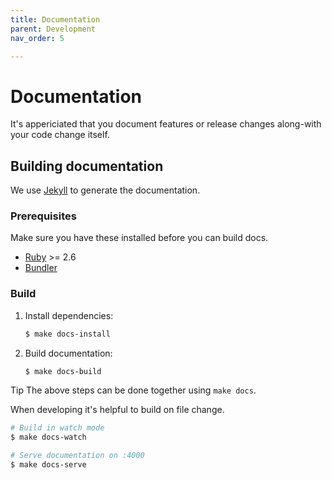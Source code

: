 ```yaml
---
title: Documentation
parent: Development
nav_order: 5

---
```


# Documentation

It's appericiated that you document features or release changes along-with
your code change itself.

## Building documentation

We use [Jekyll](https://jekyllrb.com/) to generate the documentation.

### Prerequisites

Make sure you have these installed before you can build docs.

- [Ruby](https://www.ruby-lang.org/) >= 2.6
- [Bundler](https://bundler.io/)

### Build

1. Install dependencies:
   ```sh
   $ make docs-install
   ```

1. Build documentation:
   ```sh
   $ make docs-build
   ```

<span class="label">Tip</span>
The above steps can be done together using `make docs`.

When developing it's helpful to build on file change.

```sh
# Build in watch mode
$ make docs-watch

# Serve documentation on :4000
$ make docs-serve
```
